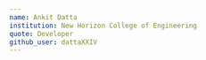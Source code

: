 ```yaml
---
name: Ankit Datta
institution: New Horizon College of Engineering
quote: Developer
github_user: dattaXXIV
---
```

